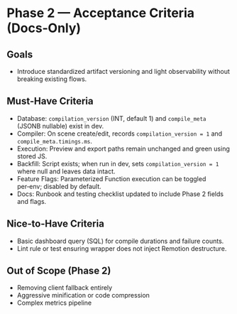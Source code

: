 # Phase 2 — Acceptance Criteria (Docs‑Only)

## Goals
- Introduce standardized artifact versioning and light observability without breaking existing flows.

## Must‑Have Criteria
- Database: `compilation_version` (INT, default 1) and `compile_meta` (JSONB nullable) exist in dev.
- Compiler: On scene create/edit, records `compilation_version = 1` and `compile_meta.timings.ms`.
- Execution: Preview and export paths remain unchanged and green using stored JS.
- Backfill: Script exists; when run in dev, sets `compilation_version = 1` where null and leaves data intact.
- Feature Flags: Parameterized Function execution can be toggled per‑env; disabled by default.
- Docs: Runbook and testing checklist updated to include Phase 2 fields and flags.

## Nice‑to‑Have Criteria
- Basic dashboard query (SQL) for compile durations and failure counts.
- Lint rule or test ensuring wrapper does not inject Remotion destructure.

## Out of Scope (Phase 2)
- Removing client fallback entirely
- Aggressive minification or code compression
- Complex metrics pipeline

